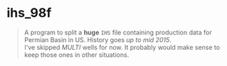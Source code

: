 # ihs_98f
> A program to split a **huge** `IHS` file containing production data for Permian Basin in US. History goes _up to mid 2015_.    
> I've skipped _MULTI_ wells for now. It probably would make sense to keep those ones in other situations.  

